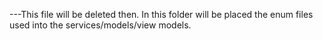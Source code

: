 ---This file will be deleted then.
In this folder will be placed the enum files used into the services/models/view models.
